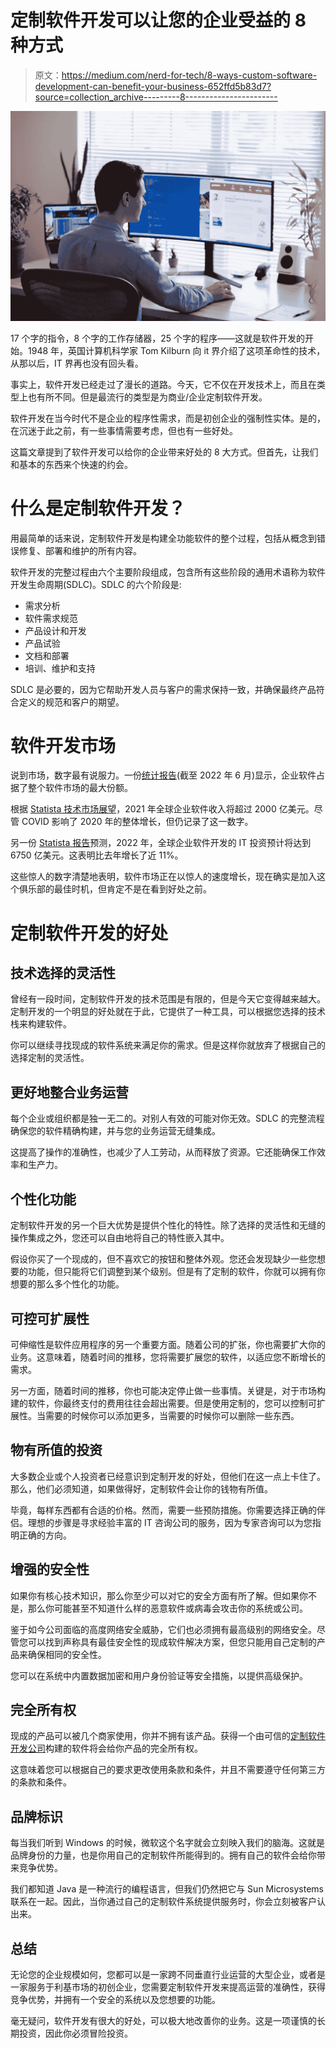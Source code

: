 # 定制软件开发可以让您的企业受益的 8 种方式

> 原文：<https://medium.com/nerd-for-tech/8-ways-custom-software-development-can-benefit-your-business-652ffd5b83d7?source=collection_archive---------8----------------------->

![](img/5c6f1e7efdc6723f240aae9a972edfe3.png)

17 个字的指令，8 个字的工作存储器，25 个字的程序——这就是软件开发的开始。1948 年，英国计算机科学家 Tom Kilburn 向 it 界介绍了这项革命性的技术，从那以后，IT 界再也没有回头看。

事实上，软件开发已经走过了漫长的道路。今天，它不仅在开发技术上，而且在类型上也有所不同。但是最流行的类型是为商业/企业定制软件开发。

软件开发在当今时代不是企业的程序性需求，而是初创企业的强制性实体。是的，在沉迷于此之前，有一些事情需要考虑，但也有一些好处。

这篇文章提到了软件开发可以给你的企业带来好处的 8 大方式。但首先，让我们和基本的东西来个快速的约会。

# **什么是定制软件开发？**

用最简单的话来说，定制软件开发是构建全功能软件的整个过程，包括从概念到错误修复、部署和维护的所有内容。

软件开发的完整过程由六个主要阶段组成，包含所有这些阶段的通用术语称为软件开发生命周期(SDLC)。SDLC 的六个阶段是:

*   需求分析
*   软件需求规范
*   产品设计和开发
*   产品试验
*   文档和部署
*   培训、维护和支持

SDLC 是必要的，因为它帮助开发人员与客户的需求保持一致，并确保最终产品符合定义的规范和客户的期望。

# **软件开发市场**

说到市场，数字最有说服力。一份[统计报告](https://www.statista.com/forecasts/954176/global-software-revenue-by-segment)(截至 2022 年 6 月)显示，企业软件占据了整个软件市场的最大份额。

根据 [Statista 技术市场展望](https://www.statista.com/forecasts/954176/global-software-revenue-by-segment)，2021 年全球企业软件收入将超过 2000 亿美元。尽管 COVID 影响了 2020 年的整体增长，但仍记录了这一数字。

另一份 [Statista 报告](https://www.statista.com/statistics/203428/total-enterprise-software-revenue-forecast/)预测，2022 年，全球企业软件开发的 IT 投资预计将达到 6750 亿美元。这表明比去年增长了近 11%。

这些惊人的数字清楚地表明，软件市场正在以惊人的速度增长，现在确实是加入这个俱乐部的最佳时机，但肯定不是在看到好处之前。

# **定制软件开发的好处**

## **技术选择的灵活性**

曾经有一段时间，定制软件开发的技术范围是有限的，但是今天它变得越来越大。定制开发的一个明显的好处就在于此，它提供了一种工具，可以根据您选择的技术栈来构建软件。

你可以继续寻找现成的软件系统来满足你的需求。但是这样你就放弃了根据自己的选择定制的灵活性。

## **更好地整合业务运营**

每个企业或组织都是独一无二的。对别人有效的可能对你无效。SDLC 的完整流程确保您的软件精确构建，并与您的业务运营无缝集成。

这提高了操作的准确性，也减少了人工劳动，从而释放了资源。它还能确保工作效率和生产力。

## **个性化功能**

定制软件开发的另一个巨大优势是提供个性化的特性。除了选择的灵活性和无缝的操作集成之外，您还可以自由地将自己的特性嵌入其中。

假设你买了一个现成的，但不喜欢它的按钮和整体外观。您还会发现缺少一些您想要的功能，但只能将它们调整到某个级别。但是有了定制的软件，你就可以拥有你想要的那么多个性化的功能。

## **可控可扩展性**

可伸缩性是软件应用程序的另一个重要方面。随着公司的扩张，你也需要扩大你的业务。这意味着，随着时间的推移，您将需要扩展您的软件，以适应您不断增长的需求。

另一方面，随着时间的推移，你也可能决定停止做一些事情。关键是，对于市场构建的软件，你最终支付的费用往往会超出需要。但是使用定制的，您可以控制可扩展性。当需要的时候你可以添加更多，当需要的时候你可以删除一些东西。

## **物有所值的投资**

大多数企业或个人投资者已经意识到定制开发的好处，但他们在这一点上卡住了。那么，他们必须知道，如果做得好，定制软件会让你的钱物有所值。

毕竟，每样东西都有合适的价格。然而，需要一些预防措施。你需要选择正确的伴侣。理想的步骤是寻求经验丰富的 IT 咨询公司的服务，因为专家咨询可以为您指明正确的方向。

## **增强的安全性**

如果你有核心技术知识，那么你至少可以对它的安全方面有所了解。但如果你不是，那么你可能甚至不知道什么样的恶意软件或病毒会攻击你的系统或公司。

鉴于如今公司面临的高度网络安全威胁，它们也必须拥有最高级别的网络安全。尽管您可以找到声称具有最佳安全性的现成软件解决方案，但您只能用自己定制的产品来确保相同的安全性。

您可以在系统中内置数据加密和用户身份验证等安全措施，以提供高级保护。

## **完全所有权**

现成的产品可以被几个商家使用，你并不拥有该产品。获得一个由可信的[定制软件开发公司](https://www.hiddenbrains.com/)构建的软件将会给你产品的完全所有权。

这意味着您可以根据自己的要求更改使用条款和条件，并且不需要遵守任何第三方的条款和条件。

## **品牌标识**

每当我们听到 Windows 的时候，微软这个名字就会立刻映入我们的脑海。这就是品牌身份的力量，也是你用自己的定制软件所能得到的。拥有自己的软件会给你带来竞争优势。

我们都知道 Java 是一种流行的编程语言，但我们仍然把它与 Sun Microsystems 联系在一起。因此，当你通过自己的定制软件系统提供服务时，你会立刻被客户认出来。

## **总结**

无论您的企业规模如何，您都可以是一家跨不同垂直行业运营的大型企业，或者是一家服务于利基市场的初创企业，您需要定制软件开发来提高运营的准确性，获得竞争优势，并拥有一个安全的系统以及您想要的功能。

毫无疑问，软件开发有很大的好处，可以极大地改善你的业务。这是一项谨慎的长期投资，因此你必须冒险投资。